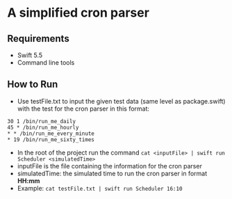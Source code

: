 # A simplified cron parser

## Requirements
- Swift 5.5
- Command line tools

## How to Run
- Use testFile.txt to input the given test data (same level as package.swift) with the test for the cron parser in this format:

```
30 1 /bin/run_me_daily
45 * /bin/run_me_hourly
* * /bin/run_me_every_minute
* 19 /bin/run_me_sixty_times
``` 

- In the root of the project run the command 
    `cat <inputFile> | swift run Scheduler <simulatedTime>`
- inputFile is the file containing the information for the cron parser
- simulatedTime: the simulated time to run the cron parser in format **HH:mm**
- Example:
    `cat testFile.txt | swift run Scheduler 16:10`
